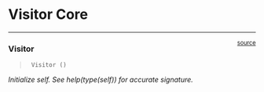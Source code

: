 # Visitor Core


<!-- WARNING: THIS FILE WAS AUTOGENERATED! DO NOT EDIT! -->

------------------------------------------------------------------------

<a
href="https://github.com/lgvaz/polvo/blob/master/polvo/visitor/core.py#L10"
target="_blank" style="float:right; font-size:smaller">source</a>

### Visitor

>      Visitor ()

*Initialize self. See help(type(self)) for accurate signature.*
